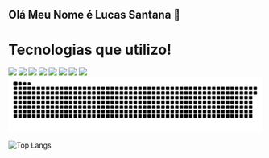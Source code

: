 ## Olá Meu Nome é Lucas Santana 👋




<div>
  <h1>Tecnologias que utilizo!</h1>
  <img src="https://img.shields.io/badge/TypeScript-007ACC?style=for-the-badge&logo=typescript&logoColor=white"/>
  <img src="https://img.shields.io/badge/JavaScript-323330?style=for-the-badge&logo=javascript&logoColor=F7DF1E"/>
  <img src="https://img.shields.io/badge/Python-3776AB?style=for-the-badge&logo=python&logoColor=white"/>
  <img src="https://img.shields.io/badge/Node.js-43853D?style=for-the-badge&logo=node.js&logoColor=white"/>
  <img src="https://img.shields.io/badge/Express.js-404D59?style=for-the-badge"/>
  <img src="https://img.shields.io/badge/React-20232A?style=for-the-badge&logo=react&logoColor=61DAFB"/>
  <img src="https://img.shields.io/badge/React_Native-20232A?style=for-the-badge&logo=react&logoColor=61DAFB"/>
  <img src="https://img.shields.io/badge/PostgreSQL-316192?style=for-the-badge&logo=postgresql&logoColor=white"/>

  
  
  
</div>

<picture>
  <source media="(prefers-color-scheme: dark)" srcset="https://raw.githubusercontent.com/Shinaiders/Shinaiders/output/github-contribution-grid-snake-dark.svg">
  <source media="(prefers-color-scheme: light)" srcset="https://raw.githubusercontent.com/Shinaiders/Shinaiders/output/github-contribution-grid-snake.svg">
  <img alt="github contribution grid snake animation" src="https://raw.githubusercontent.com/Shinaiders/Shinaiders/output/github-contribution-grid-snake.svg">
</picture>


![Top Langs](https://github-readme-stats.vercel.app/api/top-langs/?username=Shinaiders&hide_progress=true)


<!--
**Shinaiders/Shinaiders** is a ✨ _special_ ✨ repository because its `README.md` (this file) appears on your GitHub profile.

Here are some ideas to get you started:

- 🔭 I’m currently working on ...
- 🌱 I’m currently learning ...
- 👯 I’m looking to collaborate on ...
- 🤔 I’m looking for help with ...
- 💬 Ask me about ...
- 📫 How to reach me: ...
- 😄 Pronouns: ...
- ⚡ Fun fact: ...
-->
